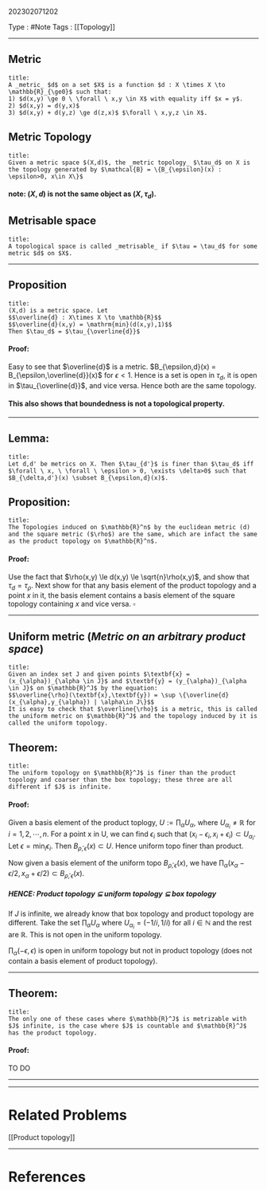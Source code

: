 202302071202

Type : #Note
Tags : [[Topology]]

---

## Metric 
```ad-note
title: 
A _metric_ $d$ on a set $X$ is a function $d : X \times X \to \mathbb{R}_{\ge0}$ such that:
1) $d(x,y) \ge 0 \ \forall \ x,y \in X$ with equality iff $x = y$.
2) $d(x,y) = d(y,x)$
3) $d(x,y) + d(y,z) \ge d(z,x)$ $\forall \ x,y,z \in X$. 
```

## Metric Topology
```ad-note:
title: 
Given a metric space $(X,d)$, the _metric topology_ $\tau_d$ on X is the topology generated by $\mathcal{B} = \{B_{\epsilon}(x) : \epsilon>0, x\in X\}$

```

#### note: $(X,d)$ is not the same object as $(X,\tau_d)$. 

## Metrisable space
```ad-note
title: 
A topological space is called _metrisable_ if $\tau = \tau_d$ for some metric $d$ on $X$.
```
---

## Proposition
```ad-note
title:
(X,d) is a metric space. Let
$$\overline{d} : X\times X \to \mathbb{R}$$
$$\overline{d}(x,y) = \mathrm{min}(d(x,y),1)$$
Then $\tau_d$ = $\tau_{\overline{d}}$
```
#### Proof:
Easy to see that $\overline{d}$ is a metric.
$B_{\epsilon,d}(x) = B_{\epsilon,\overline{d}}(x)$ for $\epsilon < 1$.
Hence is a set is open in $\tau_d$, it is open in $\tau_{\overline{d}}$, and vice versa. Hence both are the same topology.

#### This also shows that boundedness is not a topological property.

---
## Lemma:
```ad-note
title:
Let d,d' be metrics on X. Then $\tau_{d'}$ is finer than $\tau_d$ iff $\forall \ x, \ \forall \ \epsilon > 0, \exists \delta>0$ such that $B_{\delta,d'}(x) \subset B_{\epsilon,d}(x)$.
```

## Proposition:
```ad-note
title:
The Topologies induced on $\mathbb{R}^n$ by the euclidean metric (d) and the square metric ($\rho$) are the same, which are infact the same as the product topology on $\mathbb{R}^n$.
```
#### Proof:
Use the fact that $\rho(x,y) \le d(x,y) \le \sqrt{n}\rho(x,y)$, and show that $\tau_d = \tau_{\rho}$. 
Next show for that any basis element of the product topology and a point $x$ in it,  the basis element contains a basis element of the square topology containing $x$ and vice versa. $\square$ 

--- 

## Uniform metric (_Metric on an arbitrary product space_) 
```ad-note
title:
Given an index set J and given points $\textbf{x} = (x_{\alpha})_{\alpha \in J}$ and $\textbf{y} = (y_{\alpha})_{\alpha \in J}$ on $\mathbb{R}^J$ by the equation:
$$\overline{\rho}(\textbf{x},\textbf{y}) = \sup \{\overline{d}(x_{\alpha},y_{\alpha}) | \alpha\in J\}$$
It is easy to check that $\overline{\rho}$ is a metric, this is called the uniform metric on $\mathbb{R}^J$ and the topology induced by it is called the uniform topology.
```

## Theorem:
```ad-note
title:
The uniform topology on $\mathbb{R}^J$ is finer than the product topology and coarser than the box topology; these three are all different if $J$ is infinite.
```
#### Proof: 
Given a basis element of the product toplogy, $U := \prod_{\alpha}U_{\alpha}$, where $U_{\alpha_i} \neq \mathbb{R}$ for $i = 1,2,\cdots,n$. For a point x in U, we can find $\epsilon_i$ such that $(x_i-\epsilon_i,x_i+\epsilon_i) \subset U_{\alpha_i}$. Let $\epsilon = \min_i{\epsilon_i}$. Then $B_{\bar\rho,\epsilon}(x) \subset U$. Hence uniform topo finer than product.

Now given a basis element of the uniform topo $B_{\bar\rho,\epsilon}(x)$, we have  $\prod_{\alpha} (x_{\alpha} - \epsilon/2,x_{\alpha} + \epsilon/2) \subset B_{\bar\rho,\epsilon}(x)$. 

##### HENCE: Product topology $\subseteq$ uniform topology $\subseteq$ box topology

If $J$ is infinite, we already know that box topology and product topology are different. 
Take the set $\prod_{\alpha} U_{\alpha}$ where $U_{\alpha_i} = (-1/i,1/i)$ for all $i \in \mathbb{N}$ and the rest are $\mathbb{R}$. 
This is not open in the uniform topology.

$\prod_{\alpha}(-\epsilon,\epsilon)$ is open in uniform topology but not in product topology (does not contain a basis element of product topology).

---

## Theorem:
```ad-note
title:
The only one of these cases where $\mathbb{R}^J$ is metrizable with $J$ infinite, is the case where $J$ is countable and $\mathbb{R}^J$ has the product topology.
```

#### Proof:
TO DO

---



---
# Related Problems
[[Product topology]]

---
# References
